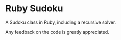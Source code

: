 # Ruby Sudoku

A Sudoku class in Ruby, including a recursive solver.

Any feedback on the code is greatly appreciated.